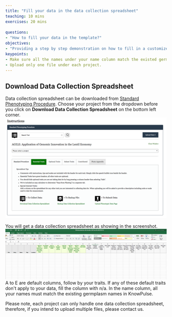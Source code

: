 ```yaml
---
title: "Fill your data in the data collection spreadsheet"
teaching: 10 mins
exercises: 20 mins
 
questions:
- "How to fill your data in the template?"
objectives:
- "Providing a step by step demonstration on how to fill in a customized template."
keypoints:
- Make sure all the names under your name column match the existed germplasm in KnowPulse.
- Upload only one file under each project. 
---
```


## Download Data Collection Spreadsheet 

Data collection spreadsheet can be downloaded from [Standard Phenotyping Procedure](https://knowpulse.usask.ca/phenotypes/raw/instructions). Choose your project from the dropdown before you click on **Download Data Collection Spreadsheet** on the bottom left corner. 
![Screenshot of main code listing](../fig/howto-upload-raw-phenotypic-data.7.png)

You will get a data collection spreadsheet as showing in the screenshot.
![Screenshot of main code listing](../fig/howto-upload-raw-phenotypic-data.8.png)
A to E are default columns, follow by your traits. If any of these default traits don't apply to your data, fill the column with n/a. In the name column, all your names must match the existing germplasm names in KnowPulse.

Please note, each project can only handle one data collection spreadsheet, therefore, if you intend to upload multiple files, please contact us. 
